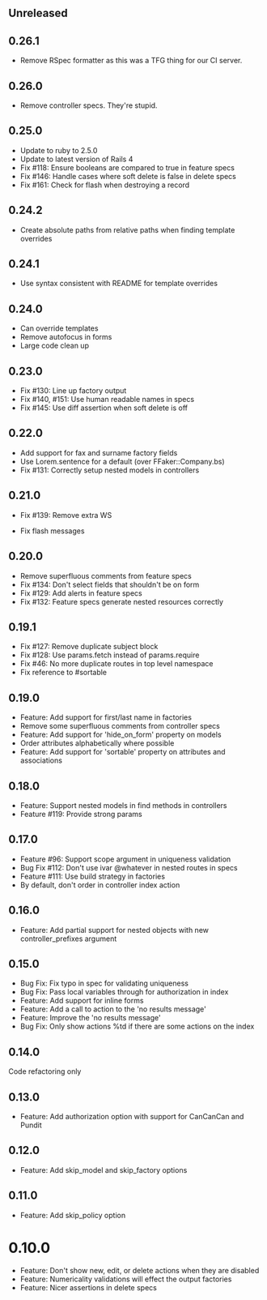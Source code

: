 ## Unreleased

## 0.26.1

- Remove RSpec formatter as this was a TFG thing for our CI server.

## 0.26.0

- Remove controller specs. They're stupid.

## 0.25.0

- Update to ruby to 2.5.0
- Update to latest version of Rails 4
- Fix #118: Ensure booleans are compared to true in feature specs
- Fix #146: Handle cases where soft delete is false in delete specs
- Fix #161: Check for flash when destroying a record

## 0.24.2

- Create absolute paths from relative paths when finding template overrides

## 0.24.1

- Use syntax consistent with README for template overrides

## 0.24.0

- Can override templates
- Remove autofocus in forms
- Large code clean up

## 0.23.0

- Fix #130: Line up factory output
- Fix #140, #151: Use human readable names in specs
- Fix #145: Use diff assertion when soft delete is off

## 0.22.0

- Add support for fax and surname factory fields
- Use Lorem.sentence for a default (over FFaker::Company.bs)
- Fix #131: Correctly setup nested models in controllers

## 0.21.0

- Fix #139: Remove extra WS

- Fix flash messages

## 0.20.0

- Remove superfluous comments from feature specs
- Fix #134: Don't select fields that shouldn't be on form
- Fix #129: Add alerts in feature specs
- Fix #132: Feature specs generate nested resources correctly

## 0.19.1

- Fix #127: Remove duplicate subject block
- Fix #128: Use params.fetch instead of params.require
- Fix #46: No more duplicate routes in top level namespace
- Fix reference to #sortable

## 0.19.0

- Feature: Add support for first/last name in factories
- Remove some superfluous comments from controller specs
- Feature: Add support for 'hide_on_form' property on models
- Order attributes alphabetically where possible
- Feature: Add support for 'sortable' property on attributes and associations

## 0.18.0

- Feature: Support nested models in find methods in controllers
- Feature #119: Provide strong params

## 0.17.0

- Feature #96: Support scope argument in uniqueness validation
- Bug Fix #112: Don't use ivar @whatever in nested routes in specs
- Feature #111: Use build strategy in factories
- By default, don't order in controller index action

## 0.16.0

- Feature: Add partial support for nested objects with new controller_prefixes argument

## 0.15.0

- Bug Fix: Fix typo in spec for validating uniqueness
- Bug Fix: Pass local variables through for authorization in index
- Feature: Add support for inline forms
- Feature: Add a call to action to the 'no results message'
- Feature: Improve the 'no results message'
- Bug Fix: Only show actions %td if there are some actions on the index

## 0.14.0

Code refactoring only

## 0.13.0

- Feature: Add authorization option with support for CanCanCan and Pundit

## 0.12.0

- Feature: Add skip_model and skip_factory options

## 0.11.0

- Feature: Add skip_policy option

# 0.10.0

- Feature: Don't show new, edit, or delete actions when they are disabled
- Feature: Numericality validations will effect the output factories
- Feature: Nicer assertions in delete specs
